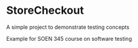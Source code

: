 # StoreCheckout
A simple project to demonstrate testing concepts

Example for SOEN 345 course on software testing
